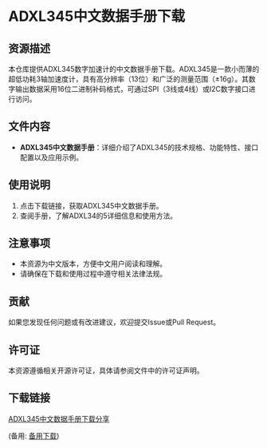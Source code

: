 # ADXL345中文数据手册下载

## 资源描述

本仓库提供ADXL345数字加速计的中文数据手册下载。ADXL345是一款小而薄的超低功耗3轴加速度计，具有高分辨率（13位）和广泛的测量范围（±16g）。其数字输出数据采用16位二进制补码格式，可通过SPI（3线或4线）或I2C数字接口进行访问。

## 文件内容

- **ADXL345中文数据手册**：详细介绍了ADXL345的技术规格、功能特性、接口配置以及应用示例。

## 使用说明

1. 点击下载链接，获取ADXL345中文数据手册。
2. 查阅手册，了解ADXL34的5详细信息和使用方法。

## 注意事项

- 本资源为中文版本，方便中文用户阅读和理解。
- 请确保在下载和使用过程中遵守相关法律法规。

## 贡献

如果您发现任何问题或有改进建议，欢迎提交Issue或Pull Request。

## 许可证

本资源遵循相关开源许可证，具体请参阅文件中的许可证声明。

## 下载链接
[ADXL345中文数据手册下载分享](https://pan.quark.cn/s/032038c6142f) 

(备用: [备用下载](https://pan.baidu.com/s/1jSHbNg_wuCQnFF3VhaZNKw?pwd=1234))
